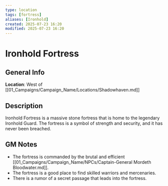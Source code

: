 ```yaml
---
type: location
tags: [fortress]
aliases: [Ironhold]
created: 2025-07-23 16:20
modified: 2025-07-23 16:20
---
```

# Ironhold Fortress

## General Info
**Location**: West of [[01_Campaigns/Campaign_Name/Locations/Shadowhaven.md]]

## Description
Ironhold Fortress is a massive stone fortress that is home to the legendary Ironhold Guard. The fortress is a symbol of strength and security, and it has never been breached.

## GM Notes
- The fortress is commanded by the brutal and efficient [[01_Campaigns/Campaign_Name/NPCs/Captain-General Mordeth Bloodwater.md]].
- The fortress is a good place to find skilled warriors and mercenaries.
- There is a rumor of a secret passage that leads into the fortress.